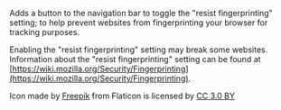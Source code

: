 Adds a button to the navigation bar to toggle the "resist fingerprinting" setting; to help prevent websites from fingerprinting your browser for tracking purposes.

Enabling the "resist fingerprinting" setting may break some websites.  Information about the "resist fingerprinting" setting can be found at [https://wiki.mozilla.org/Security/Fingerprinting](https://wiki.mozilla.org/Security/Fingerprinting).

Icon made by [Freepik](https://www.freepik.com/) from Flaticon is licensed by [CC 3.0 BY](http://creativecommons.org/licenses/by/3.0/)
